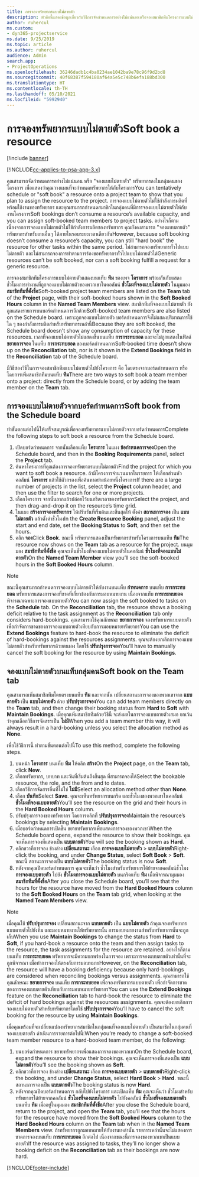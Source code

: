 ```yaml
---
title: การจองทรัพยากรแบบไม่ตายตัว
description: หัวข้อนี้แสดงข้อมูลเกี่ยวกับวิธีการจัดกำหนดการอย่างไม่แน่นอนหรือจองสมาชิกทีมโครงการแบบไม่ตายตัว
author: ruhercul
ms.custom:
- dyn365-projectservice
ms.date: 9/25/2019
ms.topic: article
ms.author: ruhercul
audience: Admin
search.app:
- ProjectOperations
ms.openlocfilehash: 36246dadb1c4ba0234ae1042ba9e78c96f9d2bd8
ms.sourcegitcommit: 40f68387f594180af64a5e5c748b6efa188bd300
ms.translationtype: HT
ms.contentlocale: th-TH
ms.lasthandoff: 05/10/2021
ms.locfileid: "5992940"
---
```

# <a name="soft-book-a-resource"></a><span data-ttu-id="af58c-103">การจองทรัพยากรแบบไม่ตายตัว</span><span class="sxs-lookup"><span data-stu-id="af58c-103">Soft book a resource</span></span>

[!include [banner](../includes/psa-now-project-operations.md)]

[!INCLUDE[cc-applies-to-psa-app-3.x](../includes/cc-applies-to-psa-app-3x.md)]

<span data-ttu-id="af58c-104">คุณสามารถจัดกำหนดการอย่างไม่แน่นอน หรือ "จองแบบไม่ตายตัว" ทรัพยากรลงในกลุ่มคนของโครงการ เพื่อแสดงว่าคุณวางแผนที่จะกำหนดทรัพยากรให้กับโครงการ</span><span class="sxs-lookup"><span data-stu-id="af58c-104">You can tentatively schedule or "soft book" a resource onto a project team to show that you plan to assign the resource to the project.</span></span> <span data-ttu-id="af58c-105">การจองแบบไม่ตายตัวไม่ใช้กำลังการผลิตที่พร้อมใช้งานของทรัพยากร และคุณสามารถกำหนดสมาชิกในกลุ่มคนที่มีการจองแบบไม่ตายตัวให้กับงานโครงการ</span><span class="sxs-lookup"><span data-stu-id="af58c-105">Soft bookings don’t consume a resource’s available capacity, and you can assign soft-booked team members to project tasks.</span></span> <span data-ttu-id="af58c-106">อย่างไรก็ตาม เนื่องจากการจองแบบไม่ตายตัวไม่ใช้กำลังการผลิตของทรัพยากร คุณยังคงสามารถ "จองแบบตายตัว" ทรัพยากรสำหรับงานอื่นๆ ได้ภายในรอบระยะเวลาเดียวกัน</span><span class="sxs-lookup"><span data-stu-id="af58c-106">However, because soft booking doesn’t consume a resource’s capacity, you can still "hard book" the resource for other tasks within the same period.</span></span> <span data-ttu-id="af58c-107">ไม่สามารถจองทรัพยากรทั่วไปแบบไม่ตายตัว และไม่สามารถจองการทำตามการร้องขอทรัพยากรทั่วไปแบบไม่ตายตัวได้</span><span class="sxs-lookup"><span data-stu-id="af58c-107">Generic resources can’t be soft booked, nor can a soft booking fulfill a request for a generic resource.</span></span>

<span data-ttu-id="af58c-108">การจองสมาชิกทีมโครงการแบบไม่ตายตัวแสดงบนแท็บ **ทีม** ของเพจ **โครงการ** พร้อมกันกับแสดงชั่วโมงการทำงานที่ถูกจองแบบไม่ตายตัวของพวกเขาในคอลัมน์ **ชั่วโมงที่จองแบบไม่ตายตัว** ในมุมมอง **สมาชิกทีมที่ตั้งชื่อ**</span><span class="sxs-lookup"><span data-stu-id="af58c-108">Soft-booked project team members are listed on the **Team** tab of the **Project** page, with their soft-booked hours shown in the **Soft Booked Hours** column in the **Named Team Members** view.</span></span> <span data-ttu-id="af58c-109">สมาชิกทีมที่จองแบบไม่ตายตัว ยังถูกแสดงรายการบนบอร์ดกำหนดการอีกด้วย</span><span class="sxs-lookup"><span data-stu-id="af58c-109">Soft-booked team members are also listed on the Schedule board.</span></span> <span data-ttu-id="af58c-110">เพราะถูกจองแบบไม่ตายตัว บอร์ดกำหนดการจึงไม่แสดงปริมาณการใช้ใด ๆ ของกำลังการผลิตสำหรับทรัพยากรเหล่านี้</span><span class="sxs-lookup"><span data-stu-id="af58c-110">Because they are soft booked, the Schedule board doesn't show any consumption of capacity for these resources.</span></span> <span data-ttu-id="af58c-111">เวลาที่จองแบบไม่ตายตัวไม่แสดงขึ้นบนแท็บ **การกระทบยอด** และจะไม่ถูกแสดงในฟิลด์ **ขยายการจอง** ในแท็บ **การกระทบยอด** ของบอร์ดกำหนดการ</span><span class="sxs-lookup"><span data-stu-id="af58c-111">Soft-booked time doesn’t show up on the **Reconciliation** tab, nor is it shown in the **Extend Bookings** field in the **Reconciliation** tab of the Schedule board.</span></span> 

<span data-ttu-id="af58c-112">มีวิธีสองวิธีในการจองสมาชิกทีมแบบไม่ตายตัวไปยังโครงการ คือ โดยตรงจากบอร์ดกำหนดการ หรือโดยการเพิ่มสมาชิกทีมบนแท็บ **ทีม**</span><span class="sxs-lookup"><span data-stu-id="af58c-112">There are two ways to soft book a team member onto a project: directly from the Schedule board, or by adding the team member on the **Team** tab.</span></span> 

## <a name="soft-book-from-the-schedule-board"></a><span data-ttu-id="af58c-113">การจองแบบไม่ตายตัวจากบอร์ดกำหนดการ</span><span class="sxs-lookup"><span data-stu-id="af58c-113">Soft book from the Schedule board</span></span>
<span data-ttu-id="af58c-114">ทำขั้นตอนต่อไปนี้ให้เสร็จสมบูรณ์เพื่อจองทรัพยากรแบบไม่ตายตัวจากบอร์ดกำหนดการ</span><span class="sxs-lookup"><span data-stu-id="af58c-114">Complete the following steps to soft book a resource from the Schedule board.</span></span> 

1. <span data-ttu-id="af58c-115">เปิดบอร์ดกำหนดการ จากนั้นเลือกแท็บ **โครงการ** ในแผง **ข้อกำหนดการจอง**</span><span class="sxs-lookup"><span data-stu-id="af58c-115">Open the Schedule board, and then in the **Booking Requirements** panel, select the **Project** tab.</span></span>
2. <span data-ttu-id="af58c-116">ค้นหาโครงการที่คุณต้องการจองทรัพยากรแบบไม่ตายตัว</span><span class="sxs-lookup"><span data-stu-id="af58c-116">Find the project for which you want to soft book a resource.</span></span> <span data-ttu-id="af58c-117">ถ้ามีโครงการจำนวนมากในรายการ ให้เลือกส่วนหัวคอลัมน์ **โครงการ** แล้วใช้ตัวกรองเพื่อค้นหาอย่างน้อยหนึ่งโครงการ</span><span class="sxs-lookup"><span data-stu-id="af58c-117">If there are a large number of projects in the list, select the **Project** column header, and then use the filter to search for one or more projects.</span></span>
3. <span data-ttu-id="af58c-118">เลือกโครงการ จากนั้นลากแล้วปล่อยไว้บนกริดเวลาของทรัพยากร</span><span class="sxs-lookup"><span data-stu-id="af58c-118">Select the project, and then drag-and-drop it on the resource’s time grid.</span></span>
5. <span data-ttu-id="af58c-119">ในแผง **สร้างการจองทรัพยากร** ให้ปรับวันที่เริ่มต้นและสิ้นสุดให้ ตั้งค่า **สถานะการจอง** เป็น **แบบไม่ตายตัว** แล้วตั้งค่าชั่วโมง</span><span class="sxs-lookup"><span data-stu-id="af58c-119">In the **Create Resource Booking** panel, adjust the start and end date, set the **Booking Status** to **Soft**, and then set the hours.</span></span> 
6. <span data-ttu-id="af58c-120">คลิก **จอง**</span><span class="sxs-lookup"><span data-stu-id="af58c-120">Click **Book**.</span></span> <span data-ttu-id="af58c-121">ขณะนี้ ทรัพยากรแสดงเป็นทรัพยากรสำหรับโครงการบนแท็บ **ทีม**</span><span class="sxs-lookup"><span data-stu-id="af58c-121">The resource now shows on the **Team** tab as a resource for the project.</span></span> <span data-ttu-id="af58c-122">บนมุมมอง **สมาชิกทีมที่ตั้งชื่อ** คุณจะเห็นชั่วโมงที่จองแบบไม่ตายตัวในคอลัมน์ **ชั่วโมงที่จองแบบไม่ตายตัว**</span><span class="sxs-lookup"><span data-stu-id="af58c-122">On the **Named Team Member** view you’ll see the soft-booked hours in the **Soft Booked Hours** column.</span></span>

> [!NOTE]
> <span data-ttu-id="af58c-123">ขณะนี้คุณสามารถกำหนดการจองแบบไม่ตายตัวให้กับงานบนแท็บ **กำหนดการ** บนแท็บ **การกระทบยอด** ทรัพยากรแสดงการจองที่ขาดที่เกี่ยวข้องกับการมอบหมายงาน เนื่องจากแท็บ **การกระทบยอด** พิจารณาเฉพาะการจองแบบตายตัว</span><span class="sxs-lookup"><span data-stu-id="af58c-123">You can now assign the soft booked to tasks on the **Schedule** tab. On the **Reconciliation** tab, the resource shows a booking deficit relative to the task assignment as the **Reconciliation** tab only considers hard-bookings.</span></span> <span data-ttu-id="af58c-124">คุณสามารถใช้คุณลักษณะ **ขยายการจอง** จองทรัพยากรแบบตายตัว เพื่อกำจัดการขาดของการจองแบบตายตัวเทียบกับการมอบหมายทรัพยากร</span><span class="sxs-lookup"><span data-stu-id="af58c-124">You can use the **Extend Bookings** feature to hard-book the resource to eliminate the deficit of hard-bookings against the resources assignments.</span></span> <span data-ttu-id="af58c-125">คุณจะต้องยกเลิกการจองแบบไม่ตายตัวสำหรับทรัพยากรด้วยตนเอง โดยใช้ **ปรับปรุงการจอง**</span><span class="sxs-lookup"><span data-stu-id="af58c-125">You’ll have to manually cancel the soft booking for the resource by using **Maintain Bookings**.</span></span>

## <a name="soft-book-on-the-team-tab"></a><span data-ttu-id="af58c-126">จองแบบไม่ตายตัวบนแท็บกลุ่มคน</span><span class="sxs-lookup"><span data-stu-id="af58c-126">Soft book on the Team tab</span></span>

<span data-ttu-id="af58c-127">คุณสามารถเพิ่มสมาชิกทีมโดยตรงบนแท็บ **ทีม** และจากนั้น เปลี่ยนสถานะการจองของพวกเขาจาก **แบบตายตัว** เป็น **แบบไม่ตายตัว** ด้วย **ปรับปรุงการจอง**</span><span class="sxs-lookup"><span data-stu-id="af58c-127">You can add team members directly on the **Team** tab, and then change their booking status from **Hard** to **Soft** with **Maintain Bookings**.</span></span> <span data-ttu-id="af58c-128">เมื่อคุณเพิ่มสมาชิกทีมด้วยวิธีนี้ จะส่งผลในการจองแบบตายตัวเสมอ ยกเว้นว่าคุณเลือกวิธีการจัดสรรเป็น **ไม่มี**</span><span class="sxs-lookup"><span data-stu-id="af58c-128">When you add a team member this way, it will always result in a hard-booking unless you select the allocation method as **None**.</span></span>

<span data-ttu-id="af58c-129">เพื่อใช้วิธีการนี้ ทำตามขั้นตอนต่อไปนี้</span><span class="sxs-lookup"><span data-stu-id="af58c-129">To use this method, complete the following steps.</span></span>

1. <span data-ttu-id="af58c-130">บนหน้า **โครงการ** บนแท็บ **ทีม** ให้คลิก **สร้าง**</span><span class="sxs-lookup"><span data-stu-id="af58c-130">On the **Project** page, on the **Team** tab, click **New**.</span></span>
2. <span data-ttu-id="af58c-131">เลือกทรัพยากร, บทบาท และวันที่เริ่มต้นถึงสิ้นสุด ที่สามารถจองได้</span><span class="sxs-lookup"><span data-stu-id="af58c-131">Select the bookable resource, the role, and the from and to dates.</span></span>
3. <span data-ttu-id="af58c-132">เลือกวิธีการจัดสรรอื่นที่ไม่ใช่ **ไม่มี**</span><span class="sxs-lookup"><span data-stu-id="af58c-132">Select an allocation method other than **None**.</span></span>
4. <span data-ttu-id="af58c-133">เลือก **บันทึก**</span><span class="sxs-lookup"><span data-stu-id="af58c-133">Select **Save**.</span></span> <span data-ttu-id="af58c-134">คุณจะเห็นทรัพยากรบนกริด และชั่วโมงของพวกเขาในคอลัมน์ **ชั่วโมงที่จองแบบตายตัว**</span><span class="sxs-lookup"><span data-stu-id="af58c-134">You’ll see the resource on the grid and their hours in the **Hard Booked Hours** column.</span></span>
5. <span data-ttu-id="af58c-135">ปรับปรุงการจองของทรัพยากร โดยการคลิกที่ **ปรับปรุงการจอง**</span><span class="sxs-lookup"><span data-stu-id="af58c-135">Maintain the resource’s bookings by selecting **Maintain Bookings**.</span></span>
6. <span data-ttu-id="af58c-136">เมื่อบอร์ดกำหนดการเปิดขึ้น ขยายทรัพยากรเพื่อแสดงการจองของพวกเขา</span><span class="sxs-lookup"><span data-stu-id="af58c-136">When the Schedule board opens, expand the resource to show their bookings.</span></span> <span data-ttu-id="af58c-137">คุณจะเห็นการจองที่แสดงเป็น **แบบตายตัว**</span><span class="sxs-lookup"><span data-stu-id="af58c-137">You will see the booking shown as **Hard**.</span></span>
7. <span data-ttu-id="af58c-138">คลิกขวาที่การจอง ข้างล่าง **เปลี่ยนสถานะ** เลือก **การจองแบบไม่ตายตัว** \> **แบบไม่ตายตัว**</span><span class="sxs-lookup"><span data-stu-id="af58c-138">Right-click the booking, and under **Change Status**, select **Soft Book** \> **Soft**.</span></span> <span data-ttu-id="af58c-139">ขณะนี้ สถานะการจองเป็น **แบบไม่ตายตัว**</span><span class="sxs-lookup"><span data-stu-id="af58c-139">The booking status is now **Soft**.</span></span>
8. <span data-ttu-id="af58c-140">หลังจากคุณปิดบอร์ดกำหนดการ คุณจะเห็นว่า ชั่วโมงสำหรับทรัพยากรได้ย้ายจากคอลัมน์ชั่วโมง **การจองแบบตายตัว** ไปยัง **ชั่วโมงการจองแบบไม่ตายตัว** บนกริดแท็บ **ทีม** เมื่อพิจารณามุมมอง **สมาชิกทีมที่ตั้งชื่อ**</span><span class="sxs-lookup"><span data-stu-id="af58c-140">After you close the Schedule board, you’ll see that the hours for the resource have moved from the **Hard Booked Hours** column to the **Soft Booked Hours** on the **Team** tab grid, when looking at the **Named Team Members** view.</span></span>

> [!NOTE]
> <span data-ttu-id="af58c-141">เมื่อคุณใช้ **ปรับปรุงการจอง** เปลี่ยนสถานะจาก **แบบตายตัว** เป็น **แบบไม่ตายตัว** ถ้าคุณจองทรัพยากรแบบตายตัวไปยังทีม และมอบหมายงานให้ทรัพยากรนั้น การมอบหมายงานสำหรับทรัพยากรนั้นจะถูกเก็บ</span><span class="sxs-lookup"><span data-stu-id="af58c-141">When you use **Maintain Bookings** to change the status from **Hard** to **Soft**, if you hard-book a resource onto the team and then assign tasks to the resource, the task assignments for the resource are retained.</span></span> <span data-ttu-id="af58c-142">อย่างไรก็ตาม บนแท็บ **การกระทบยอด** ทรัพยากรจะมีความบกพร่องในการจอง เพราะการจองแบบตายตัวเท่านั้นที่จะถูกพิจารณา เมื่อทำการจองให้ตรงกับการมอบหมาย</span><span class="sxs-lookup"><span data-stu-id="af58c-142">However, on the **Reconciliation** tab, the resource will have a booking deficiency because only hard-bookings are considered when reconciling bookings versus assignments.</span></span> <span data-ttu-id="af58c-143">คุณสามารถใช้คุณลักษณะ **ขยายการจอง** บนแท็บ **การกระทบยอด** เพื่อจองทรัพยากรแบบตายตัว เพื่อกำจัดการขาดของการจองแบบตายตัวเทียบกับการมอบหมายทรัพยากร</span><span class="sxs-lookup"><span data-stu-id="af58c-143">You can use the **Extend Bookings** feature on the **Reconciliation** tab to hard-book the resource to eliminate the deficit of hard bookings against the resources assignments.</span></span> <span data-ttu-id="af58c-144">คุณจะต้องยกเลิกการจองแบบไม่ตายตัวสำหรับทรัพยากรโดยใช้ **ปรับปรุงการจอง**</span><span class="sxs-lookup"><span data-stu-id="af58c-144">You’ll have to cancel the soft booking for the resource by using **Maintain Bookings**.</span></span>

<span data-ttu-id="af58c-145">เมื่อคุณพร้อมที่จะเปลี่ยนแปลงทรัพยากรสมาชิกในกลุ่มคนที่จองแบบไม่ตายตัว เป็นสมาชิกในกลุ่มคนที่จองแบบตายตัว ดำเนินการรายการต่อไปนี้:</span><span class="sxs-lookup"><span data-stu-id="af58c-145">When you’re ready to change a soft-booked team member resource to a hard-booked team member, do the following:</span></span>

1. <span data-ttu-id="af58c-146">บนบอร์ดกำหนดการ ขยายทรัพยากรเพื่อแสดงการจองของพวกเขา</span><span class="sxs-lookup"><span data-stu-id="af58c-146">On the Schedule board, expand the resource to show their bookings.</span></span> <span data-ttu-id="af58c-147">คุณจะเห็นการจองที่แสดงเป็น **แบบไม่ตายตัว**</span><span class="sxs-lookup"><span data-stu-id="af58c-147">You’ll see the booking shown as **Soft**.</span></span>
2. <span data-ttu-id="af58c-148">คลิกขวาที่การจอง ข้างล่าง **เปลี่ยนสถานะ** เลือก **การจองแบบตายตัว** \> **แบบตายตัว**</span><span class="sxs-lookup"><span data-stu-id="af58c-148">Right-click the booking, and under **Change Status**, select **Hard Book** \> **Hard**.</span></span> <span data-ttu-id="af58c-149">ขณะนี้ สถานะการจองเป็น **แบบตายตัว**</span><span class="sxs-lookup"><span data-stu-id="af58c-149">The booking status is now **Hard**.</span></span>
3. <span data-ttu-id="af58c-150">หลังจากคุณปิดบอร์ดกำหนดการ กลับไปยังโครงการ และเปิดแท็บ **ทีม** คุณจะเห็นว่า ชั่วโมงสำหรับทรัพยากรได้ย้ายจากคอลัมน์ **ชั่วโมงที่จองแบบไม่ตายตัว** ไปยังคอลัมน์ **ชั่วโมงที่จองแบบตายตัว** บนแท็บ **ทีม** เมื่ออยู่ในมุมมอง **สมาชิกทีมที่ตั้งชื่อ**</span><span class="sxs-lookup"><span data-stu-id="af58c-150">After you close the Schedule board, return to the project, and open the **Team** tab, you’ll see that the hours for the resource have moved from the **Soft Booked Hours** column to the **Hard Booked Hours** column on the **Team** tab when in the **Named Team Members** view.</span></span> <span data-ttu-id="af58c-151">ถ้าทรัพยากรถูกมอบหมายให้กับงานเหล่านั้น รายการเหล่านั้นจะไม่แสดงการขาดการจองบนแท็บ **การกระทบยอด** อีกต่อไป เนื่องจากขณะนี้การจองของพวกเขาเป็นแบบตายตัว</span><span class="sxs-lookup"><span data-stu-id="af58c-151">If the resource was assigned to tasks, they’ll no longer show a booking deficit on the **Reconciliation** tab as their bookings are now hard.</span></span>



[!INCLUDE[footer-include](../includes/footer-banner.md)]